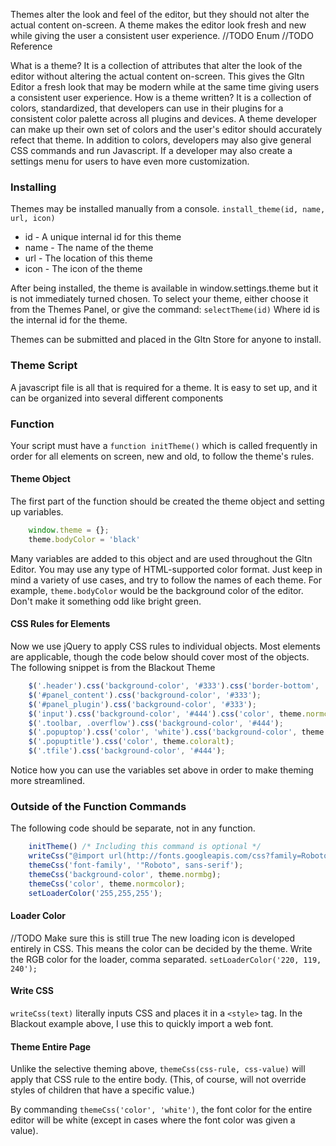 Themes alter the look and feel of the editor, but they should not alter the actual content on-screen. A theme makes the editor look fresh and new while giving the user a consistent user experience.
//TODO Enum
//TODO Reference

What is a theme? It is a collection of attributes that alter the look of the editor without altering the actual content on-screen. This gives the Gltn Editor a fresh look that may be modern while at the same time giving users a consistent user experience. How is a theme written? It is a collection of colors, standardized, that developers can use in their plugins for a consistent color palette across all plugins and devices. A theme developer can make up their own set of colors and the user's editor should accurately refect that theme. In addition to colors, developers may also give general CSS commands and run Javascript. If a developer may also create a settings menu for users to have even more customization.

### Installing
Themes may be installed manually from a console. 
`install_theme(id, name, url, icon)`

* id - A unique internal id for this theme
* name - The name of the theme
* url - The location of this theme
* icon - The icon of the theme

After being installed, the theme is available in window.settings.theme but it is not immediately turned chosen. To select your theme, either choose it from the Themes Panel, or give the command:
`selectTheme(id)` 
Where id is the internal id for the theme.

Themes can be submitted and placed in the Gltn Store for anyone to install.

### Theme Script
A javascript file is all that is required for a theme. It is easy to set up, and it can be organized into several different components

### Function
Your script must have a `function initTheme()` which is called frequently in order for all elements on screen, new and old, to follow the theme's rules.

#### Theme Object
The first part of the function should be created the theme object and setting up variables.

```JavaScript
    window.theme = {};
    theme.bodyColor = 'black'
```   

Many variables are added to this object and are used throughout the Gltn Editor. You may use any type of HTML-supported color format. Just keep in mind a variety of use cases, and try to follow the names of each theme. For example, `theme.bodyColor` would be the background color of the editor. Don't make it something odd like bright green.

#### CSS Rules for Elements
Now we use jQuery to apply CSS rules to individual objects. Most elements are applicable, though the code below should cover most of the objects. The following snippet is from the Blackout Theme
    
```JavaScript
    $('.header').css('background-color', '#333').css('border-bottom', 'solid 0px #555');
	$('#panel_content').css('background-color', '#333');
	$('#panel_plugin').css('background-color', '#333');
	$('input').css('background-color', '#444').css('color', theme.normcolor);
	$('.toolbar, .overflow').css('background-color', '#444');
	$('.popuptop').css('color', 'white').css('background-color', theme.normbg);
	$('.popuptitle').css('color', theme.coloralt);
	$('.tfile').css('background-color', '#444');
```

Notice how you can use the variables set above in order to make theming more streamlined.

### Outside of the Function Commands
The following code should be separate, not in any function. 

```JavaScript
    initTheme() /* Including this command is optional */
    writeCss("@import url(http://fonts.googleapis.com/css?family=Roboto:400,100,100italic,300,300italic,400italic,500,500italic,700,700italic,900,900italic);");
    themeCss('font-family', '"Roboto", sans-serif');
    themeCss('background-color', theme.normbg);
    themeCss('color', theme.normcolor);
    setLoaderColor('255,255,255');
```

#### Loader Color
//TODO Make sure this is still true
The new loading icon is developed entirely in CSS. This means the color can be decided by the theme. Write the RGB color for the loader, comma separated.
`setLoaderColor('220, 119, 240');`

#### Write CSS
`writeCss(text)` literally inputs CSS and places it in a `<style>` tag. In the Blackout example above, I use this to quickly import a web font.

#### Theme Entire Page
Unlike the selective theming above, `themeCss(css-rule, css-value)` will apply that CSS rule to the entire body. (This, of course, will not override styles of children that have a specific value.) 

By commanding `themeCss('color', 'white')`, the font color for the entire editor will be white (except in cases where the font color was given a value).